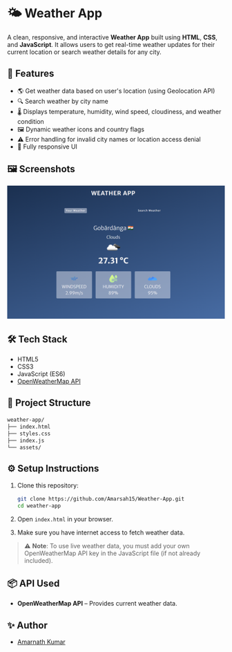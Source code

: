 # 🌤️ Weather App

A clean, responsive, and interactive **Weather App** built using **HTML**, **CSS**, and **JavaScript**. It allows users to get real-time weather updates for their current location or search weather details for any city.

## 🚀 Features

- 🌎 Get weather data based on user's location (using Geolocation API)
- 🔍 Search weather by city name
- 🌡️ Displays temperature, humidity, wind speed, cloudiness, and weather condition
- 🖼️ Dynamic weather icons and country flags
- ⚠️ Error handling for invalid city names or location access denial
- 📱 Fully responsive UI

## 🖼️ Screenshots

![Weather App Screenshot](./assets/screenshot.png)

## 🛠️ Tech Stack

- HTML5
- CSS3
- JavaScript (ES6)
- [OpenWeatherMap API](https://openweathermap.org/api)

## 📁 Project Structure

```
weather-app/
├── index.html
├── styles.css
├── index.js
└── assets/
```

## ⚙️ Setup Instructions

1. Clone this repository:
   ```bash
   git clone https://github.com/Amarsah15/Weather-App.git
   cd weather-app
   ```

2. Open `index.html` in your browser.

3. Make sure you have internet access to fetch weather data.

> ⚠️ **Note**: To use live weather data, you must add your own OpenWeatherMap API key in the JavaScript file (if not already included).

## 📦 API Used

- **OpenWeatherMap API** – Provides current weather data.

## ✨ Author

- [Amarnath Kumar](https://github.com/Amarsah15)
